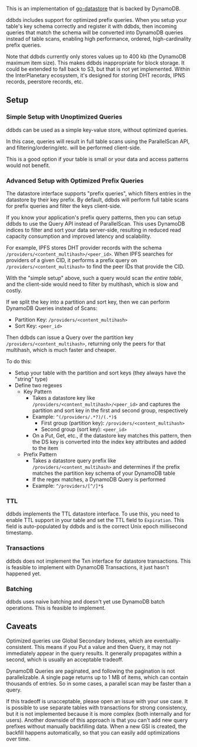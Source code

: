 This is an implementation of [go-datastore](https://github.com/ipfs/go-datastore) that is backed by DynamoDB.

ddbds includes support for optimized prefix queries. When you setup your table's key schema correctly and register it with ddbds, then incoming queries that match the schema will be converted into DynamoDB queries instead of table scans, enabling high performance, ordered, high-cardinality prefix queries.

Note that ddbds currently only stores values up to 400 kb (the DynamoDB maximum item size). This makes ddbds inappropriate for block storage. It could be extended to fall back to S3, but that is not yet implemented. Within the InterPlanetary ecosystem, it's designed for storing DHT records, IPNS records, peerstore records, etc.

## Setup ##

### Simple Setup with Unoptimized Queries ###
ddbds can be used as a simple key-value store, without optimized queries.

In this case, queries will result in full table scans using the ParallelScan API, and filtering/ordering/etc. will be performed client-side.

This is a good option if your table is small or your data and access patterns would not benefit.

### Advanced Setup with Optimized Prefix Queries ###
The datastore interface supports "prefix queries", which filters entries in the datastore by their key prefix. By default, ddbds will perform full table scans for prefix queries and filter the keys client-side.

If you know your application's prefix query patterns, then you can setup ddbds to use the Query API instead of ParallelScan. This uses DynamoDB indices to filter and sort your data server-side, resulting in reduced read capacity consumption and improved latency and scalability.

For example, IPFS stores DHT provider records with the schema `/providers/<content_multihash>/<peer_id>`. When IPFS searches for providers of a given CID, it performs a prefix query on `/providers/<content_multihash>` to find the peer IDs that provide the CID.

With the "simple setup" above, such a query would scan _the entire table_, and the client-side would need to filter by multihash, which is slow and costly. 

If we split the key into a partition and sort key, then we can perform DynamoDB Queries instead of Scans:

- Partition Key: `/providers/<content_multihash>`
- Sort Key: `<peer_id>`

Then ddbds can issue a Query over the partition key `/providers/<content_multihash>`, returning only the peers for that multihash, which is much faster and cheaper.

To do this:

- Setup your table with the partition and sort keys (they always have the "string" type)
- Define two regexes
  - Key Pattern
    - Takes a datastore key like `/providers/<content_multihash>/<peer_id>` and captures the partition and sort key in the first and second group, respectively
	- Example: `^(/providers/.*?)/(.*)$`
      - First group (partition key): `/providers/<content_multihash>`
	  - Second group (sort key): `<peer_id>`
    - On a Put, Get, etc., if the datastore key matches this pattern, then the DS key is converted into the index key attributes and added to the item
  - Prefix Pattern
    - Takes a datastore query prefix like `/providers/<content_multihash>` and determines if the prefix matches the partition key schema of your DynamoDB table
    - If the regex matches, a DynamoDB Query is performed
    - Example: `^/providers/[^/]*$`

### TTL ###
ddbds implements the TTL datastore interface. To use this, you need to enable TTL support in your table and set the TTL field to `Expiration`. This field is auto-populated by ddbds and is the correct Unix epoch millisecond timestamp.


### Transactions ###
ddbds does not implement the Txn interface for datastore transactions. This is feasible to implement with DynamoDB Transactions, it just hasn't happened yet.

### Batching ###
ddbds uses naive batching and doesn't yet use DynamoDB batch operations. This is feasible to implement.

## Caveats ##
Optimized queries use Global Secondary Indexes, which are eventually-consistent. This means if you Put a value and then Query, it may not immediately appear in the query results. It generally propagates within a second, which is usually an acceptable tradeoff.

DynamoDB Queries are paginated, and following the pagination is not parallelizable. A single page returns up to 1 MB of items, which can contain thousands of entries. So in some cases, a parallel scan may be faster than a query.

If this tradeoff is unacceptable, please open an issue with your use case. It is possible to use separate tables with transactions for strong consistency, but it is not implemented because it is more complex (both internally and for users). Another downside of this approach is that you can't add new query prefixes without manually backfilling data. When a new GSI is created, the backfill happens automatically, so that you can easily add optimizations over time.
